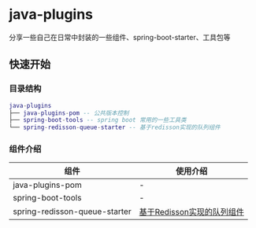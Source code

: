 # java-plugins

分享一些自己在日常中封装的一些组件、spring-boot-starter、工具包等

## 快速开始

### 目录结构

```lua
java-plugins
├── java-plugins-pom -- 公共版本控制
├── spring-boot-tools -- spring boot 常用的一些工具类
└── spring-redisson-queue-starter -- 基于redisson实现的队列组件
```

### 组件介绍

| 组件                            | 使用介绍                                                                                           |
|-------------------------------|------------------------------------------------------------------------------------------------|
| java-plugins-pom              | -                                                                                              |
| spring-boot-tools             | -                                                                                              |
| spring-redisson-queue-starter | [基于Redisson实现的队列组件](https://www.mnjblog.cn/archives/ji-yu-redissonshi-xian-de-dui-lie-zu-jian) |